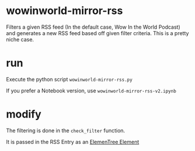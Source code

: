 # wowinworld-mirror-rss
 Filters a given RSS feed (In the default case, Wow In the World Podcast) and generates a new RSS feed based off given filter criteria. This is a pretty niche case.

# run
 Execute the python script `wowinworld-mirror-rss.py` 

 If you prefer a Notebook version, use `wowinworld-mirror-rss-v2.ipynb`

# modify
 The filtering is done in the `check_filter` function.
 
 It is passed in the RSS Entry as an [ElemenTree Element](https://docs.python.org/3/library/xml.etree.elementtree.html)
